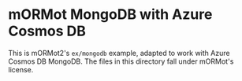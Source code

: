# mORMot MongoDB with Azure Cosmos DB

This is mORMot2's ```ex/mongodb``` example, adapted to work with Azure Cosmos DB MongoDB.
The files in this directory fall under mORMot's license.

